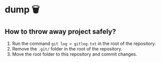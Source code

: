 # dump 🗑️

## How to throw away project safely?

1. Run the command ```git log > gitlog.txt``` in the root of the repository.
2. Remove the ```.git/``` folder in the root of the repository.
3. Move the root folder to this repository and commit changes.
